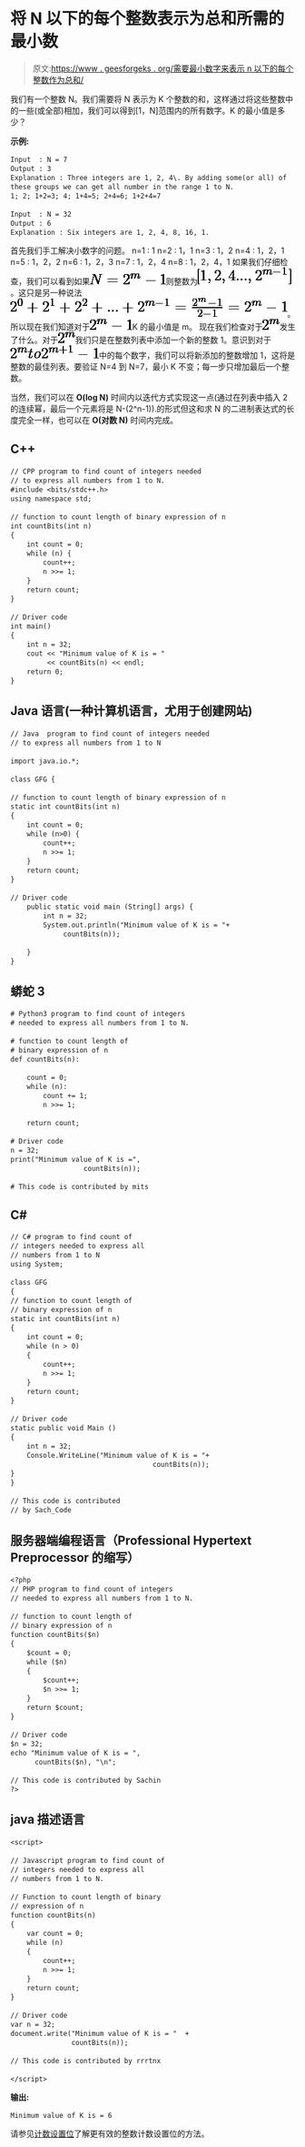 # 将 N 以下的每个整数表示为总和所需的最小数

> 原文:[https://www . geesforgeks . org/需要最小数字来表示 n 以下的每个整数作为总和/](https://www.geeksforgeeks.org/minimum-numbers-needed-to-express-every-integer-below-n-as-a-sum/)

我们有一个整数 N。我们需要将 N 表示为 K 个整数的和，这样通过将这些整数中的一些(或全部)相加，我们可以得到[1，N]范围内的所有数字。K 的最小值是多少？

**示例:**

```
Input  : N = 7
Output : 3
Explanation : Three integers are 1, 2, 4\. By adding some(or all) of these groups we can get all number in the range 1 to N. 
1; 2; 1+2=3; 4; 1+4=5; 2+4=6; 1+2+4=7

Input  : N = 32
Output : 6
Explanation : Six integers are 1, 2, 4, 8, 16, 1.
```

首先我们手工解决小数字的问题。
n=1 : 1
n=2 : 1，1
n=3 : 1，2
n=4 : 1，2，1
n=5 : 1，2，2
n=6 : 1，2，3
n=7 : 1，2，4
n=8 : 1，2，4，1
如果我们仔细检查，我们可以看到如果![N=2^{m}-1  ](img/ec56cf74c4ee927de116d73d86f008be.png "Rendered by QuickLaTeX.com")则整数为![[1, 2, 4..., 2^{m-1}]  ](img/e9538b83683a0863cc492deb3cac40c6.png "Rendered by QuickLaTeX.com")。这只是另一种说法![2^0+2^1+2^2+...+2^{m-1} = \frac{2^{m}-1}{2-1} = 2^{m}-1  ](img/e272c57d48b8bd878f125529bf8410b4.png "Rendered by QuickLaTeX.com")。所以现在我们知道对于![2^{m}-1  ](img/de88b972aa1c13766ddd24c238f67d98.png "Rendered by QuickLaTeX.com")K 的最小值是 m。
现在我们检查对于![2^{m}  ](img/6953f82c5716b4891334b8c374719ed2.png "Rendered by QuickLaTeX.com")发生了什么。对于![2^{m}  ](img/6953f82c5716b4891334b8c374719ed2.png "Rendered by QuickLaTeX.com")我们只是在整数列表中添加一个新的整数 1。意识到对于![2^{m} to 2^{m+1}-1  ](img/39fe91d12048e251e3ff039a9575da9f.png "Rendered by QuickLaTeX.com")中的每个数字，我们可以将新添加的整数增加 1，这将是整数的最佳列表。要验证 N=4 到 N=7，最小 K 不变；每一步只增加最后一个整数。

当然，我们可以在 **O(log N)** 时间内以迭代方式实现这一点(通过在列表中插入 2 的连续幂，最后一个元素将是 N-(2^n-1)).的形式但这和求 N 的二进制表达式的长度完全一样，也可以在 **O(对数 N)** 时间内完成。

## C++

```
// CPP program to find count of integers needed
// to express all numbers from 1 to N.
#include <bits/stdc++.h>
using namespace std;

// function to count length of binary expression of n
int countBits(int n)
{
    int count = 0;
    while (n) {
        count++;
        n >>= 1;
    }
    return count;
}

// Driver code
int main()
{
    int n = 32;
    cout << "Minimum value of K is = "
         << countBits(n) << endl;
    return 0;
}
```

## Java 语言(一种计算机语言，尤用于创建网站)

```
// Java  program to find count of integers needed
// to express all numbers from 1 to N

import java.io.*;

class GFG {

// function to count length of binary expression of n
static int countBits(int n)
{
    int count = 0;
    while (n>0) {
        count++;
        n >>= 1;
    }
    return count;
}

// Driver code
    public static void main (String[] args) {
        int n = 32;
        System.out.println("Minimum value of K is = "+
             countBits(n));

    }
}
```

## 蟒蛇 3

```
# Python3 program to find count of integers
# needed to express all numbers from 1 to N.

# function to count length of
# binary expression of n
def countBits(n):

    count = 0;
    while (n):
        count += 1;
        n >>= 1;

    return count;

# Driver code
n = 32;
print("Minimum value of K is =",
                  countBits(n));

# This code is contributed by mits
```

## C#

```
// C# program to find count of
// integers needed to express all
// numbers from 1 to N
using System;

class GFG
{
// function to count length of
// binary expression of n
static int countBits(int n)
{
    int count = 0;
    while (n > 0)
    {
        count++;
        n >>= 1;
    }
    return count;
}

// Driver code
static public void Main ()
{
    int n = 32;
    Console.WriteLine("Minimum value of K is = "+
                                   countBits(n));
}
}

// This code is contributed
// by Sach_Code
```

## 服务器端编程语言（Professional Hypertext Preprocessor 的缩写）

```
<?php
// PHP program to find count of integers
// needed to express all numbers from 1 to N.

// function to count length of
// binary expression of n
function countBits($n)
{
    $count = 0;
    while ($n)
    {
        $count++;
        $n >>= 1;
    }
    return $count;
}

// Driver code
$n = 32;
echo "Minimum value of K is = ",
      countBits($n), "\n";

// This code is contributed by Sachin
?>
```

## java 描述语言

```
<script>

// Javascript program to find count of
// integers needed to express all
// numbers from 1 to N.

// Function to count length of binary
// expression of n
function countBits(n)
{
    var count = 0;
    while (n)
    {
        count++;
        n >>= 1;
    }
    return count;
}

// Driver code
var n = 32;
document.write("Minimum value of K is = "  +
               countBits(n));

// This code is contributed by rrrtnx

</script>
```

**输出:**

```
Minimum value of K is = 6
```

请参见[计数设置位](https://www.geeksforgeeks.org/count-set-bits-in-an-integer/)了解更有效的整数计数设置位的方法。